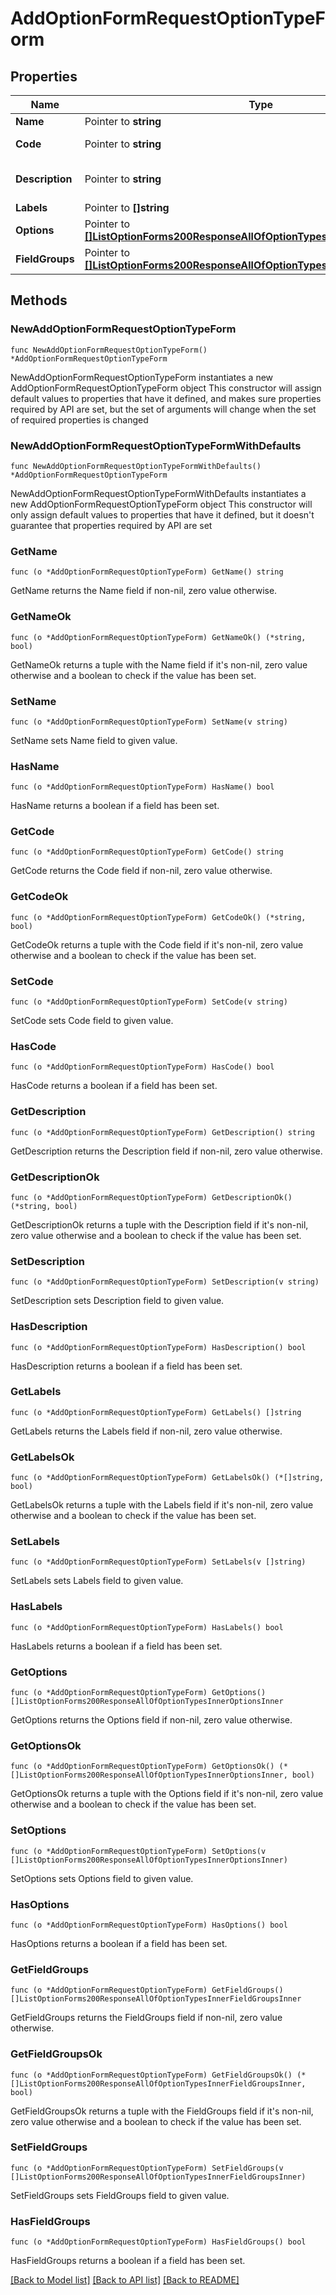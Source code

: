 # AddOptionFormRequestOptionTypeForm

## Properties

Name | Type | Description | Notes
------------ | ------------- | ------------- | -------------
**Name** | Pointer to **string** | Form name | [optional] 
**Code** | Pointer to **string** | Unique form code | [optional] 
**Description** | Pointer to **string** | A short description of the form | [optional] 
**Labels** | Pointer to **[]string** |  | [optional] 
**Options** | Pointer to [**[]ListOptionForms200ResponseAllOfOptionTypesInnerOptionsInner**](ListOptionForms200ResponseAllOfOptionTypesInnerOptionsInner.md) | Inputs | [optional] 
**FieldGroups** | Pointer to [**[]ListOptionForms200ResponseAllOfOptionTypesInnerFieldGroupsInner**](ListOptionForms200ResponseAllOfOptionTypesInnerFieldGroupsInner.md) | Field Groups | [optional] 

## Methods

### NewAddOptionFormRequestOptionTypeForm

`func NewAddOptionFormRequestOptionTypeForm() *AddOptionFormRequestOptionTypeForm`

NewAddOptionFormRequestOptionTypeForm instantiates a new AddOptionFormRequestOptionTypeForm object
This constructor will assign default values to properties that have it defined,
and makes sure properties required by API are set, but the set of arguments
will change when the set of required properties is changed

### NewAddOptionFormRequestOptionTypeFormWithDefaults

`func NewAddOptionFormRequestOptionTypeFormWithDefaults() *AddOptionFormRequestOptionTypeForm`

NewAddOptionFormRequestOptionTypeFormWithDefaults instantiates a new AddOptionFormRequestOptionTypeForm object
This constructor will only assign default values to properties that have it defined,
but it doesn't guarantee that properties required by API are set

### GetName

`func (o *AddOptionFormRequestOptionTypeForm) GetName() string`

GetName returns the Name field if non-nil, zero value otherwise.

### GetNameOk

`func (o *AddOptionFormRequestOptionTypeForm) GetNameOk() (*string, bool)`

GetNameOk returns a tuple with the Name field if it's non-nil, zero value otherwise
and a boolean to check if the value has been set.

### SetName

`func (o *AddOptionFormRequestOptionTypeForm) SetName(v string)`

SetName sets Name field to given value.

### HasName

`func (o *AddOptionFormRequestOptionTypeForm) HasName() bool`

HasName returns a boolean if a field has been set.

### GetCode

`func (o *AddOptionFormRequestOptionTypeForm) GetCode() string`

GetCode returns the Code field if non-nil, zero value otherwise.

### GetCodeOk

`func (o *AddOptionFormRequestOptionTypeForm) GetCodeOk() (*string, bool)`

GetCodeOk returns a tuple with the Code field if it's non-nil, zero value otherwise
and a boolean to check if the value has been set.

### SetCode

`func (o *AddOptionFormRequestOptionTypeForm) SetCode(v string)`

SetCode sets Code field to given value.

### HasCode

`func (o *AddOptionFormRequestOptionTypeForm) HasCode() bool`

HasCode returns a boolean if a field has been set.

### GetDescription

`func (o *AddOptionFormRequestOptionTypeForm) GetDescription() string`

GetDescription returns the Description field if non-nil, zero value otherwise.

### GetDescriptionOk

`func (o *AddOptionFormRequestOptionTypeForm) GetDescriptionOk() (*string, bool)`

GetDescriptionOk returns a tuple with the Description field if it's non-nil, zero value otherwise
and a boolean to check if the value has been set.

### SetDescription

`func (o *AddOptionFormRequestOptionTypeForm) SetDescription(v string)`

SetDescription sets Description field to given value.

### HasDescription

`func (o *AddOptionFormRequestOptionTypeForm) HasDescription() bool`

HasDescription returns a boolean if a field has been set.

### GetLabels

`func (o *AddOptionFormRequestOptionTypeForm) GetLabels() []string`

GetLabels returns the Labels field if non-nil, zero value otherwise.

### GetLabelsOk

`func (o *AddOptionFormRequestOptionTypeForm) GetLabelsOk() (*[]string, bool)`

GetLabelsOk returns a tuple with the Labels field if it's non-nil, zero value otherwise
and a boolean to check if the value has been set.

### SetLabels

`func (o *AddOptionFormRequestOptionTypeForm) SetLabels(v []string)`

SetLabels sets Labels field to given value.

### HasLabels

`func (o *AddOptionFormRequestOptionTypeForm) HasLabels() bool`

HasLabels returns a boolean if a field has been set.

### GetOptions

`func (o *AddOptionFormRequestOptionTypeForm) GetOptions() []ListOptionForms200ResponseAllOfOptionTypesInnerOptionsInner`

GetOptions returns the Options field if non-nil, zero value otherwise.

### GetOptionsOk

`func (o *AddOptionFormRequestOptionTypeForm) GetOptionsOk() (*[]ListOptionForms200ResponseAllOfOptionTypesInnerOptionsInner, bool)`

GetOptionsOk returns a tuple with the Options field if it's non-nil, zero value otherwise
and a boolean to check if the value has been set.

### SetOptions

`func (o *AddOptionFormRequestOptionTypeForm) SetOptions(v []ListOptionForms200ResponseAllOfOptionTypesInnerOptionsInner)`

SetOptions sets Options field to given value.

### HasOptions

`func (o *AddOptionFormRequestOptionTypeForm) HasOptions() bool`

HasOptions returns a boolean if a field has been set.

### GetFieldGroups

`func (o *AddOptionFormRequestOptionTypeForm) GetFieldGroups() []ListOptionForms200ResponseAllOfOptionTypesInnerFieldGroupsInner`

GetFieldGroups returns the FieldGroups field if non-nil, zero value otherwise.

### GetFieldGroupsOk

`func (o *AddOptionFormRequestOptionTypeForm) GetFieldGroupsOk() (*[]ListOptionForms200ResponseAllOfOptionTypesInnerFieldGroupsInner, bool)`

GetFieldGroupsOk returns a tuple with the FieldGroups field if it's non-nil, zero value otherwise
and a boolean to check if the value has been set.

### SetFieldGroups

`func (o *AddOptionFormRequestOptionTypeForm) SetFieldGroups(v []ListOptionForms200ResponseAllOfOptionTypesInnerFieldGroupsInner)`

SetFieldGroups sets FieldGroups field to given value.

### HasFieldGroups

`func (o *AddOptionFormRequestOptionTypeForm) HasFieldGroups() bool`

HasFieldGroups returns a boolean if a field has been set.


[[Back to Model list]](../README.md#documentation-for-models) [[Back to API list]](../README.md#documentation-for-api-endpoints) [[Back to README]](../README.md)


